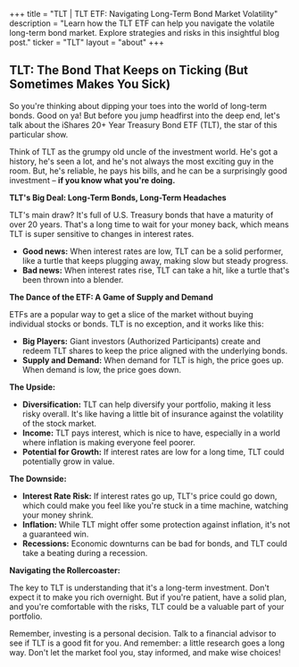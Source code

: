 +++
title = "TLT |   TLT ETF:  Navigating Long-Term Bond Market Volatility"
description = "Learn how the TLT ETF can help you navigate the volatile long-term bond market. Explore strategies and risks in this insightful blog post."
ticker = "TLT"
layout = "about"
+++

        


##  TLT: The Bond That Keeps on Ticking (But Sometimes Makes You Sick)

So you're thinking about dipping your toes into the world of long-term bonds.  Good on ya!  But before you jump headfirst into the deep end, let's talk about the iShares 20+ Year Treasury Bond ETF (TLT), the star of this particular show.

Think of TLT as the grumpy old uncle of the investment world.  He's got a history, he's seen a lot, and he's not always the most exciting guy in the room.  But, he's reliable, he pays his bills, and he can be a surprisingly good investment –  **if you know what you're doing.** 

**TLT's Big Deal:  Long-Term Bonds, Long-Term Headaches**

TLT's main draw? It's full of U.S. Treasury bonds that have a maturity of over 20 years.  That's a long time to wait for your money back, which means TLT is super sensitive to changes in interest rates.  

* **Good news:**  When interest rates are low, TLT can be a solid performer, like a turtle that keeps plugging away, making slow but steady progress.
* **Bad news:**  When interest rates rise, TLT can take a hit, like a turtle that's been thrown into a blender.

**The Dance of the ETF:  A Game of Supply and Demand**

ETFs are a popular way to get a slice of the market without buying individual stocks or bonds. TLT is no exception, and it works like this:

* **Big Players:**  Giant investors (Authorized Participants) create and redeem TLT shares to keep the price aligned with the underlying bonds.  
* **Supply and Demand:**  When demand for TLT is high, the price goes up.  When demand is low, the price goes down. 

**The Upside:**

* **Diversification:** TLT can help diversify your portfolio, making it less risky overall. It's like having a little bit of insurance against the volatility of the stock market.
* **Income:**  TLT pays interest, which is nice to have, especially in a world where inflation is making everyone feel poorer. 
* **Potential for Growth:**  If interest rates are low for a long time, TLT could potentially grow in value. 

**The Downside:**

* **Interest Rate Risk:**  If interest rates go up, TLT's price could go down, which could make you feel like you're stuck in a time machine, watching your money shrink. 
* **Inflation:**  While TLT might offer some protection against inflation, it's not a guaranteed win.  
* **Recessions:**  Economic downturns can be bad for bonds, and TLT could take a beating during a recession.  

**Navigating the Rollercoaster:**

The key to TLT is understanding that it's a long-term investment.  Don't expect it to make you rich overnight.  But if you're patient, have a solid plan, and you're comfortable with the risks, TLT could be a valuable part of your portfolio. 

Remember, investing is a personal decision.  Talk to a financial advisor to see if TLT is a good fit for you.  And remember:  a little research goes a long way.  Don't let the market fool you, stay informed, and make wise choices! 

        